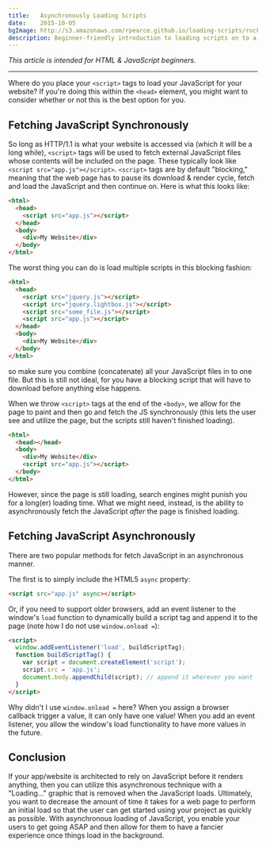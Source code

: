 ```yaml
---
title:   Asynchronously Loading Scripts
date:    2015-10-05
bgImage: http://s3.amazonaws.com/rpearce.github.io/loading-scripts/rock-creek-pk.jpg
description: Beginner-friendly introduction to loading scripts on to a web page.
---
```


_This article is intended for HTML & JavaScript beginners._

* * *

Where do you place your `<script>` tags to load your JavaScript for your
website? If you're doing this within the `<head>` element, you might
want to consider whether or not this is the best option for you.

## Fetching JavaScript Synchronously

So long as HTTP/1.1 is what your website is accessed via (which it will be
a long while), `<script>` tags will be used to fetch external JavaScript
files whose contents will be included on the page. These typically look
like `<script src="app.js"></script>`. `<script>` tags are by default "blocking," meaning that the web page has to pause its download & render cycle, fetch and load the JavaScript and then continue on. Here is what this looks like:

```html
<html>
  <head>
    <script src="app.js"></script>
  </head>
  <body>
    <div>My Website</div>
  </body>
</html>
```

The worst thing you can do is load multiple scripts in this blocking
fashion:

```html
<html>
  <head>
    <script src="jquery.js"></script>
    <script src="jquery.lightbox.js"></script>
    <script src="some_file.js"></script>
    <script src="app.js"></script>
  </head>
  <body>
    <div>My Website</div>
  </body>
</html>
```

so make sure you combine (concatenate) all your JavaScript files in to
one file. But this is still not ideal, for you have a blocking script
that will have to download before anything else happens.

When we throw `<script>` tags at the end of the `<body>`, we allow for the page to paint and then go and fetch the JS synchronously (this lets the user see and utilize the page, but the scripts still haven't finished loading).

```html
<html>
  <head></head>
  <body>
    <div>My Website</div>
    <script src="app.js"></script>
  </body>
</html>
```

However, since the page is still loading, search engines might punish you for a
long(er) loading time. What we might need, instead, is the ability to
asynchronously fetch the JavaScript _after_ the page is finished
loading.

## Fetching JavaScript Asynchronously
There are two popular methods for fetch JavaScript in an asynchronous
manner.

The first is to simply include the HTML5 `async` property:

```html
<script src="app.js" async></script>
```

Or, if you need to support older browsers, add an event listener to the window's `load` function to dynamically build a script tag and append it to the page (note how I do not use `window.onload =`):

```html
<script>
  window.addEventListener('load', buildScriptTag);
  function buildScriptTag() {
    var script = document.createElement('script');
    script.src = 'app.js';
    document.body.appendChild(script); // append it wherever you want
  }
</script>
```

Why didn't I use `window.onload =` here? When you assign a browser callback trigger a value, it can only have one value! When you add an event listener, you allow the window's load functionality to have more values in the future.

## Conclusion
If your app/website is architected to rely on JavaScript before it
renders anything, then you can utilize this asynchronous
technique with a "Loading..." graphic that is removed when the
JavaScript loads. Ultimately, you want to decrease the amount of time it
takes for a web page to perform an initial load so that the user can get
started using your project as quickly as possible. With asynchronous
loading of JavaScript, you enable your users to get going ASAP and then
allow for them to have a fancier experience once things load in the
background.
